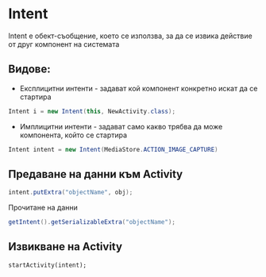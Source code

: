 # Intent

 Intent е обект-съобщение, което се използва, за да се извика действие от друг компонент на системата

## Видове:

- Експлицитни интенти - задават кой компонент конкретно искат да се стартира

```java
Intent i = new Intent(this, NewActivity.class);
```

- Имплицитни интенти - задават само какво трябва да може компонента, който се стартира

```java
Intent intent = new Intent(MediaStore.ACTION_IMAGE_CAPTURE)
```

## Предаване на данни към Activity

``` java
intent.putExtra("objectName", obj);
```

Прочитане на данни

```java
getIntent().getSerializableExtra("objectName");
```

## Извикване на Activity

```
startActivity(intent);
```
